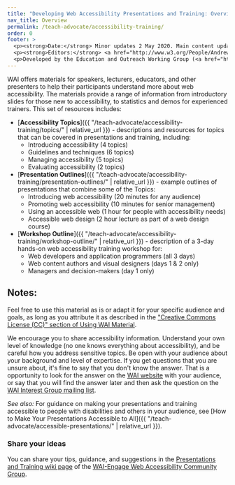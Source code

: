 ```yaml
---
title: "Developing Web Accessibility Presentations and Training: Overview"
nav_title: Overview
permalink: /teach-advocate/accessibility-training/
order: 0
footer: >
  <p><strong>Date:</strong> Minor updates 2 May 2020. Main content updated 21 February 2013. First published November  2000.</p>
  <p><strong>Editors:</strong> <a href="http://www.w3.org/People/Andrew/">Andrew Arch</a> and <a href="http://www.w3.org/People/shadi/">Shadi Abou-Zahra</a>. Previous editor: <a href="http://www.w3.org/People/Brewer/">Judy Brewer</a>. Contributors: <a href="http://www.w3.org/People/shawn/">Shawn Lawton Henry</a>, Sharron Rush, Heather Hasner, Michael Stenitzer, Jennifer Sutton, <a href="http://www.w3.org/WAI/EO/2008/wai-age-tf.html">WAI-AGE Task Force</a> participants, and <a href="https://www.w3.org/WAI/EO/EOWG-members">EOWG Participants</a>. </p>
  <p>Developed by the Education and Outreach Working Group (<a href="http://www.w3.org/WAI/EO/">EOWG</a>), with the <a href="http://www.w3.org/WAI/EO/2008/wai-age-tf.html">WAI-AGE Task Force</a>. Developed as part of the <a href="http://www.w3.org/WAI/WAI-AGE/">WAI-AGE Project</a> funded by the European Commission under the 6th Framework.</p>
---
```


WAI offers materials for speakers, lecturers, educators, and other presenters to help their participants understand more about web accessibility. The materials provide a range of information from introductory slides for those new to accessibility, to statistics and demos for experienced trainers. This set of resources includes:

-   [**Accessibility Topics**]({{ "/teach-advocate/accessibility-training/topics/" | relative_url }}) - descriptions and resources for topics that can be covered in presentations and training, including:
    -   Introducing accessibility (4 topics)
    -   Guidelines and techniques (6 topics)
    -   Managing accessibility (5 topics)
    -   Evaluating accessibility (2 topics)
-   [**Presentation Outlines**]({{ "/teach-advocate/accessibility-training/presentation-outlines/" | relative_url }}) - example outlines of presentations that combine some of the Topics:
    -   Introducing web accessibility (20 minutes for any audience)
    -   Promoting web accessibility (10 minutes for senior management)
    -   Using an accessible web (1 hour for people with accessibility needs)
    -   Accessible web design (2 hour lecture as part of a web design course)
-   [**Workshop Outline**]({{ "/teach-advocate/accessibility-training/workshop-outline/" | relative_url }}) - description of a 3-day hands-on web accessibility training workshop for:
    -   Web developers and application programmers (all 3 days)
    -   Web content authors and visual designers (days 1 & 2 only)
    -   Managers and decision-makers (day 1 only)

## Notes:

Feel free to use this material as is or adapt it for your specific audience and goals, as long as you attribute it as described in the ["Creative Commons License (CC)" section of Using WAI Material](http://www.w3.org/WAI/about/usingWAImaterial#cc).

We encourage you to share accessibility information. Understand your own level of knowledge (no one knows everything about accessibility), and be careful how you address sensitive topics. Be open with your audience about your background and level of expertise. If you get questions that you are unsure about, it's fine to say that you don't know the answer. That is a opportunity to look for the answer on the [WAI website](http://www.w3.org/WAI/yourWAI) with your audience, or say that you will find the answer later and then ask the question on the [WAI Interest Group mailing list](http://www.w3.org/WAI/IG/#mailinglist).

*See also:* For guidance on making your presentations and training accessible to people with disabilities and others in your audience, see [How to Make Your Presentations Accessible to All]({{ "/teach-advocate/accessible-presentations/" | relative_url }}).

### Share your ideas

You can share your tips, guidance, and suggestions in the [Presentations and Training wiki page](http://www.w3.org/community/wai-engage/wiki/Presentations_and_Training_on_Web_Accessibility) of the [WAI-Engage Web Accessibility Community Group](http://www.w3.org/community/wai-engage/).

